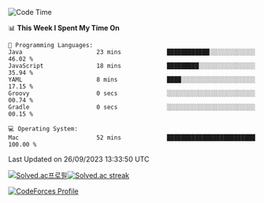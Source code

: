 
<!--START_SECTION:waka-->
![Code Time](http://img.shields.io/badge/Code%20Time-3%2C024%20hrs%2021%20mins-blue)

📊 **This Week I Spent My Time On** 

```text
💬 Programming Languages: 
Java                     23 mins             ████████████░░░░░░░░░░░░░   46.02 % 
JavaScript               18 mins             █████████░░░░░░░░░░░░░░░░   35.94 % 
YAML                     8 mins              ████░░░░░░░░░░░░░░░░░░░░░   17.15 % 
Groovy                   0 secs              ░░░░░░░░░░░░░░░░░░░░░░░░░   00.74 % 
Gradle                   0 secs              ░░░░░░░░░░░░░░░░░░░░░░░░░   00.15 % 

💻 Operating System: 
Mac                      52 mins             █████████████████████████   100.00 % 
```


 Last Updated on 26/09/2023 13:33:50 UTC
<!--END_SECTION:waka-->


[![Solved.ac프로필](http://mazassumnida.wtf/api/generate_badge?boj=hckim96)](https://solved.ac/hckim96)[![Solved.ac streak](http://mazandi.herokuapp.com/api?handle=hckim96&theme=dark)](https://solved.ac/hckim96)


[![CodeForces Profile](https://cf.leed.at?id=hckim96)](https://codeforces.com/profile/hckim96)

